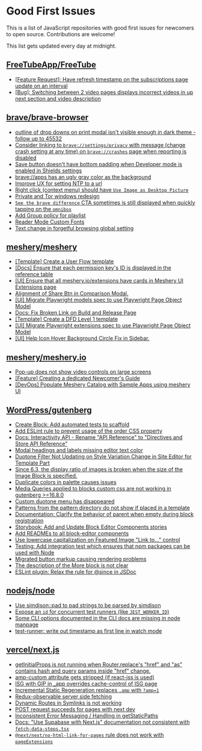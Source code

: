 # Good First Issues

This is a list of JavaScript repositories with good first issues for newcomers to open source. Contributions are welcome!

This list gets updated every day at midnight.

## [FreeTubeApp/FreeTube](https://github.com/FreeTubeApp/FreeTube)

- [[Feature Request]: Have refresh timestamp on the subscriptions page update on an interval](https://github.com/FreeTubeApp/FreeTube/issues/5140)
- [[Bug]: Switching between 2 video pages displays incorrect videos in up next section and video description](https://github.com/FreeTubeApp/FreeTube/issues/2261)

## [brave/brave-browser](https://github.com/brave/brave-browser)

- [outline of drop downs on print modal isn't visible enough in dark theme - follow up to 45532](https://github.com/brave/brave-browser/issues/45815)
- [Consider linking to `brave://settings/privacy` with message (change crash setting at any time) on `brave://crashes` page when reporting is disabled](https://github.com/brave/brave-browser/issues/27491)
- [Save button doesn't have bottom padding when Developer mode is enabled in Shields settings](https://github.com/brave/brave-browser/issues/47782)
- [brave://apps has an ugly gray color as the background](https://github.com/brave/brave-browser/issues/25736)
- [Improve UX for setting NTP to a url](https://github.com/brave/brave-browser/issues/43302)
- [Right click (context menu) should have `Use Image as Desktop Picture`](https://github.com/brave/brave-browser/issues/7922)
- [Private and Tor windows redesign](https://github.com/brave/brave-browser/issues/37595)
- [`See the brave difference` CTA sometimes is still displayed when quickly tapping on the `omnibox`](https://github.com/brave/brave-browser/issues/48002)
- [Add Group policy for playlist](https://github.com/brave/brave-browser/issues/41428)
- [Reader Mode Custom Fonts](https://github.com/brave/brave-browser/issues/47598)
- [Text change in forgetful browsing global setting](https://github.com/brave/brave-browser/issues/30163)

## [meshery/meshery](https://github.com/meshery/meshery)

- [[Template] Create a User Flow template](https://github.com/meshery/meshery/issues/12456)
- [[Docs] Ensure that each permission key's ID is displayed in the reference table](https://github.com/meshery/meshery/issues/15514)
- [[UI] Ensure that all meshery.io/extensions have cards in Meshery UI Extensions page](https://github.com/meshery/meshery/issues/13623)
- [Alignment of Share Btn in Comparison Modal.](https://github.com/meshery/meshery/issues/15173)
- [[UI] Migrate Playwright models spec to use Playwright Page Object Model](https://github.com/meshery/meshery/issues/15372)
- [Docs: Fix Broken Link on Build and Release Page](https://github.com/meshery/meshery/issues/15326)
- [[Template] Create a DFD Level 1 template](https://github.com/meshery/meshery/issues/12501)
- [[UI] Migrate Playwright extensions spec to use Playwright Page Object Model](https://github.com/meshery/meshery/issues/15373)
- [[UI] Help Icon Hover Background Circle Fix in Sidebar.](https://github.com/meshery/meshery/issues/15202)

## [meshery/meshery.io](https://github.com/meshery/meshery.io)

- [Pop-up does not show video controls on large screens](https://github.com/meshery/meshery.io/issues/1776)
- [[Feature] Creating a dedicated Newcomer's Guide](https://github.com/meshery/meshery.io/issues/2178)
- [[DevOps] Populate Meshery Catalog with Sample Apps using meshery UI](https://github.com/meshery/meshery.io/issues/1699)

## [WordPress/gutenberg](https://github.com/WordPress/gutenberg)

- [Create Block: Add automated tests to scaffold](https://github.com/WordPress/gutenberg/issues/21360)
- [Add ESLint rule to prevent usage of the order CSS property](https://github.com/WordPress/gutenberg/issues/61247)
- [Docs: Interactivity API - Rename "API Reference" to "Directives and Store API Reference"](https://github.com/WordPress/gutenberg/issues/61207)
- [Modal headings and labels missing editor text color](https://github.com/WordPress/gutenberg/issues/50448)
- [Duotone Filter Not Updating on Style Variation Change in Site Editor for Template Part](https://github.com/WordPress/gutenberg/issues/69847)
- [Since 6.3, the display ratio of images is broken when the size of the Image Block is specified.](https://github.com/WordPress/gutenberg/issues/53555)
- [Duplicate colors in palette causes issues](https://github.com/WordPress/gutenberg/issues/9357)
- [Media Queries applied to blocks custom css are not working in gutenberg >=16.8.0](https://github.com/WordPress/gutenberg/issues/55318)
- [Custom duotone menu has disappeared](https://github.com/WordPress/gutenberg/issues/58548)
- [Patterns from the pattern directory do not show if placed in a template](https://github.com/WordPress/gutenberg/issues/64104)
- [Documentation: Clarify the behavior of parent when empty during block registration](https://github.com/WordPress/gutenberg/issues/15731)
- [Storybook: Add and Update Block Editor Components stories](https://github.com/WordPress/gutenberg/issues/67165)
- [Add READMEs to all block-editor components](https://github.com/WordPress/gutenberg/issues/22891)
- [Use lowercase capitalization on Featured Image "Link to..." control](https://github.com/WordPress/gutenberg/issues/55057)
- [Testing: Add integration test which ensures that npm packages can be used with Node](https://github.com/WordPress/gutenberg/issues/17273)
- [Migrated button markup causing rendering problems](https://github.com/WordPress/gutenberg/issues/28957)
- [The description of the More block is not clear](https://github.com/WordPress/gutenberg/issues/41854)
- [ESLint plugin: Relax the rule for @since in JSDoc](https://github.com/WordPress/gutenberg/issues/20859)

## [nodejs/node](https://github.com/nodejs/node)

- [Use simdjson::pad to pad strings to be parsed by simdjson](https://github.com/nodejs/node/issues/59389)
- [Expose an `id` for concurrent test runners (like `JEST_WORKER_ID`)](https://github.com/nodejs/node/issues/55842)
- [Some CLI options documented in the CLI docs are missing in node manpage](https://github.com/nodejs/node/issues/58895)
- [test-runner: write out timestamp as first line in watch mode](https://github.com/nodejs/node/issues/57206)

## [vercel/next.js](https://github.com/vercel/next.js)

- [getInitialProps is not running when Router.replace's "href" and "as" contains hash and query params inside "href" change.](https://github.com/vercel/next.js/issues/10900)
- [amp-custom attribute gets stripped (if react-jss is used)](https://github.com/vercel/next.js/issues/12243)
- [ISG with GIP in _app overrides cache-control of ISG page](https://github.com/vercel/next.js/issues/14244)
- [Incremental Static Regeneration replaces `.amp` with `?amp=1`](https://github.com/vercel/next.js/issues/14251)
- [Redux-observable server side fetching](https://github.com/vercel/next.js/issues/15971)
- [Dynamic Routes in Symlinks is not working](https://github.com/vercel/next.js/issues/16660)
- [POST request succeeds for pages with next dev](https://github.com/vercel/next.js/issues/38863)
- [Inconsistent Error Messaging / Handling in getStaticPaths](https://github.com/vercel/next.js/issues/41281)
- [Docs: "Use Supabase with Next.js" documentation not consistent with `fetch-data-steps.tsx`](https://github.com/vercel/next.js/issues/82218)
- [`@next/next/no-html-link-for-pages` rule does not work with `pageExtensions`](https://github.com/vercel/next.js/issues/53473)

